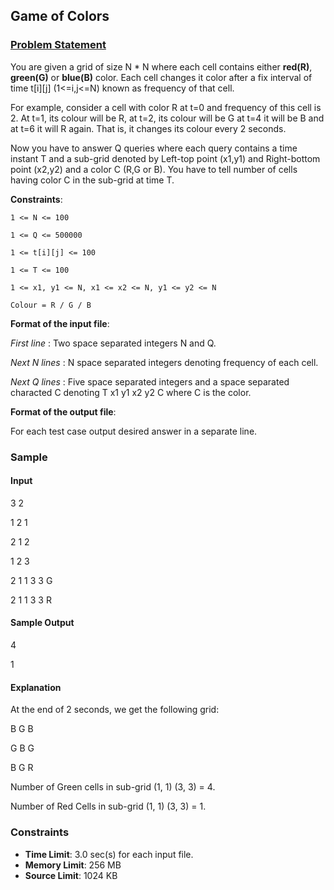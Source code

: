 
## Game of Colors

### [Problem Statement](https://www.hackerearth.com/practice/algorithms/dynamic-programming/introduction-to-dynamic-programming-1/practice-problems/algorithm/game-of-colors/)

You are given a grid of size N * N where each cell contains either **red\(R\)**, **green(G)** or **blue(B)** color. Each cell changes it color after a fix interval of time  t[i][j] (1<=i,j<=N) known as frequency of that cell.

For example, consider a cell with color R at t=0 and frequency of this cell is 2. At t=1, its colour will be R, at t=2, its colour will be G at t=4 it will be B and at t=6 it will R again. That is, it changes its colour every 2 seconds.

Now you have to answer Q queries where each query contains a time instant T and a sub-grid denoted by Left-top point (x1,y1)  and Right-bottom point (x2,y2) and a color C (R,G or B). You have to tell number of cells having color C in the sub-grid at time T.

**Constraints**:

`1 <= N <= 100`

`1 <= Q <= 500000`

`1 <= t[i][j] <= 100`

`1 <= T <= 100`

`1 <= x1, y1 <= N, x1 <= x2 <= N, y1 <= y2 <= N`

`Colour = R / G / B`


**Format of the input file**:

_First line_ : Two space separated integers N and Q.

_Next N lines_ : N space separated integers denoting frequency of each cell.

_Next Q lines_ : Five space separated integers and a space separated characted C denoting T x1 y1 x2 y2 C where C is the color.


**Format of the output file**:

For each test case output desired answer in a separate line.

### Sample

#### Input

3 2

1 2 1

2 1 2

1 2 3

2 1 1 3 3 G

2 1 1 3 3 R


#### Sample Output

4

1


#### Explanation
At the end of 2 seconds, we get the following grid:

B G B

G B G

B G R

Number of Green cells in sub-grid (1, 1) (3, 3) = 4.

Number of Red Cells in sub-grid (1, 1) (3, 3) = 1.

### Constraints

- **Time Limit**: 3.0 sec(s) for each input file.
- **Memory Limit**:	256 MB
- **Source Limit**:	1024 KB
